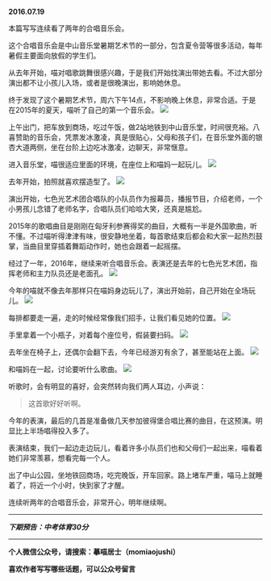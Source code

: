 **2016.07.19**

本篇写写连续看了两年的合唱音乐会。

这个合唱音乐会是中山音乐堂暑期艺术节的一部分，包含夏令营等很多活动，每年暑假主要面向放假的学生们。

从去年开始，喵对唱歌跳舞很感兴趣，于是我们开始找演出带她去看。不过大部分演出都不让小孩儿入场，或者是很晚演出，影响她休息。

终于发现了这个暑期艺术节，周六下午14点，不影响晚上休息，非常合适。于是在2015年的夏天，喵听了自己的第一个音乐会。
![](http://upload-images.jianshu.io/upload_images/51001-c2c1516ee0e508d2.jpg?imageMogr2/auto-orient/strip%7CimageView2/2/w/1240)

上午出门，把车放到商场，吃过午饭，做2站地铁到中山音乐堂，时间很充裕。八喜赞助的音乐会，凭票发冰激凌，真是很贴心，父母和孩子们，在音乐堂外面的银杏大道两侧，坐在台阶上边吃冰激凌，边聊天，非常惬意。

进入音乐堂，喵很适应里面的环境，在座位上和喵妈一起玩儿。
![](http://upload-images.jianshu.io/upload_images/51001-09b0d7a8bf67e68c.jpg?imageMogr2/auto-orient/strip%7CimageView2/2/w/1240)

去年开始，拍照就喜欢摆造型了。
![](http://upload-images.jianshu.io/upload_images/51001-e37feaf0f3e44a9c.jpg?imageMogr2/auto-orient/strip%7CimageView2/2/w/1240)

演出开始，七色光艺术团合唱队的小队员作为报幕员，播报节目，介绍老师，一个小男孩儿念错了老师名字，合唱队员们哈哈大笑，还真是尴尬。

2015年的歌唱曲目是刚刚在匈牙利参赛得奖的曲目，大概有一半是外国歌曲，听不懂。不过喵听得津津有味，很安静地坐着，每首歌结束后都会和大家一起热烈鼓掌，当曲目里穿插着舞蹈动作时，她也会跟着一起摇摆。

经过了一年，2016年，继续来听合唱音乐会。表演还是去年的七色光艺术团，指挥老师和主力队员还是老面孔。
![](http://upload-images.jianshu.io/upload_images/51001-b4e1b1e8665dadd0.jpg?imageMogr2/auto-orient/strip%7CimageView2/2/w/1240)

今年的喵就不像去年那样只在喵妈身边玩儿了，演出开始前，自己开始在全场玩儿。
![](http://upload-images.jianshu.io/upload_images/51001-d314fae3a05eb935.jpg?imageMogr2/auto-orient/strip%7CimageView2/2/w/1240)

每排都要走一遍，走的时候经常像我们招手，让我们看见她的位置。
![](http://upload-images.jianshu.io/upload_images/51001-b44f4eabb2742a2c.jpg?imageMogr2/auto-orient/strip%7CimageView2/2/w/1240)

手里拿着一个小瓶子，对着每个座位号，假装要扫码。
![](http://upload-images.jianshu.io/upload_images/51001-4a31a43456a0bf10.jpg?imageMogr2/auto-orient/strip%7CimageView2/2/w/1240)

去年坐在椅子上，还偶尔会翻下去，今年已经游刃有余了，甚至能站在上面。
![](http://upload-images.jianshu.io/upload_images/51001-ba5fc881045b9a00.jpg?imageMogr2/auto-orient/strip%7CimageView2/2/w/1240)

和喵妈在一起，讨论要听什么歌曲。
![](http://upload-images.jianshu.io/upload_images/51001-eb744aa33e2ba7e0.jpg?imageMogr2/auto-orient/strip%7CimageView2/2/w/1240)

听歌时，会有明显的喜好，会突然转向我们两人耳边，小声说：
>这首歌好好听啊。

今年的表演，最后的几首是准备做几天参加彼得堡合唱比赛的曲目，在这预演。明显比上半场唱得投入多了。

表演结束，我们一起边走边玩儿，看着许多小队员们也和父母们一起出来，喵看着她们非常羡慕，想看完每一个人。

出了中山公园，坐地铁回商场，吃完晚饭，开车回家。路上堵车严重，喵马上就睡着了，将近一个小时，快到家了才醒。

连续听两年的合唱音乐会，非常开心，明年继续啊。



***

***下期预告：中考体育30分***

***

**个人微信公众号，请搜索：摹喵居士（momiaojushi）**

**喜欢作者写写哪些话题，可以公众号留言**
